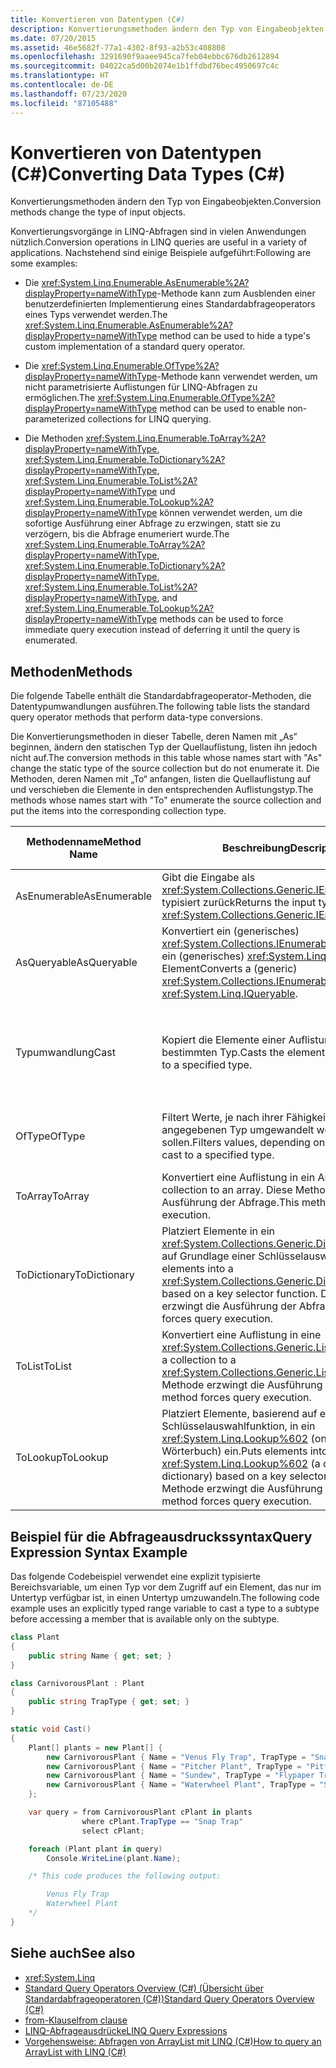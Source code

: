 ```yaml
---
title: Konvertieren von Datentypen (C#)
description: Konvertierungsmethoden ändern den Typ von Eingabeobjekten. Hier erfahren Sie mehr über Konvertierungsvorgänge in LINQ-Abfragen in C# wie beispielsweise „Enumerable.AsEnumerable“ und „Enumerable.OfType“.
ms.date: 07/20/2015
ms.assetid: 46e5682f-77a1-4302-8f93-a2b53c408808
ms.openlocfilehash: 3291690f9aaee945ca7feb04ebbc676db2612894
ms.sourcegitcommit: 04022ca5d00b2074e1b1ffdbd76bec4950697c4c
ms.translationtype: HT
ms.contentlocale: de-DE
ms.lasthandoff: 07/23/2020
ms.locfileid: "87105488"
---
```

# <a name="converting-data-types-c"></a><span data-ttu-id="e26f2-104">Konvertieren von Datentypen (C#)</span><span class="sxs-lookup"><span data-stu-id="e26f2-104">Converting Data Types (C#)</span></span>
<span data-ttu-id="e26f2-105">Konvertierungsmethoden ändern den Typ von Eingabeobjekten.</span><span class="sxs-lookup"><span data-stu-id="e26f2-105">Conversion methods change the type of input objects.</span></span>

 <span data-ttu-id="e26f2-106">Konvertierungsvorgänge in LINQ-Abfragen sind in vielen Anwendungen nützlich.</span><span class="sxs-lookup"><span data-stu-id="e26f2-106">Conversion operations in LINQ queries are useful in a variety of applications.</span></span> <span data-ttu-id="e26f2-107">Nachstehend sind einige Beispiele aufgeführt:</span><span class="sxs-lookup"><span data-stu-id="e26f2-107">Following are some examples:</span></span>

- <span data-ttu-id="e26f2-108">Die <xref:System.Linq.Enumerable.AsEnumerable%2A?displayProperty=nameWithType>-Methode kann zum Ausblenden einer benutzerdefinierten Implementierung eines Standardabfrageoperators eines Typs verwendet werden.</span><span class="sxs-lookup"><span data-stu-id="e26f2-108">The <xref:System.Linq.Enumerable.AsEnumerable%2A?displayProperty=nameWithType> method can be used to hide a type's custom implementation of a standard query operator.</span></span>

- <span data-ttu-id="e26f2-109">Die <xref:System.Linq.Enumerable.OfType%2A?displayProperty=nameWithType>-Methode kann verwendet werden, um nicht parametrisierte Auflistungen für LINQ-Abfragen zu ermöglichen.</span><span class="sxs-lookup"><span data-stu-id="e26f2-109">The <xref:System.Linq.Enumerable.OfType%2A?displayProperty=nameWithType> method can be used to enable non-parameterized collections for LINQ querying.</span></span>

- <span data-ttu-id="e26f2-110">Die Methoden <xref:System.Linq.Enumerable.ToArray%2A?displayProperty=nameWithType>, <xref:System.Linq.Enumerable.ToDictionary%2A?displayProperty=nameWithType>, <xref:System.Linq.Enumerable.ToList%2A?displayProperty=nameWithType> und <xref:System.Linq.Enumerable.ToLookup%2A?displayProperty=nameWithType> können verwendet werden, um die sofortige Ausführung einer Abfrage zu erzwingen, statt sie zu verzögern, bis die Abfrage enumeriert wurde.</span><span class="sxs-lookup"><span data-stu-id="e26f2-110">The <xref:System.Linq.Enumerable.ToArray%2A?displayProperty=nameWithType>, <xref:System.Linq.Enumerable.ToDictionary%2A?displayProperty=nameWithType>, <xref:System.Linq.Enumerable.ToList%2A?displayProperty=nameWithType>, and <xref:System.Linq.Enumerable.ToLookup%2A?displayProperty=nameWithType> methods can be used to force immediate query execution instead of deferring it until the query is enumerated.</span></span>

## <a name="methods"></a><span data-ttu-id="e26f2-111">Methoden</span><span class="sxs-lookup"><span data-stu-id="e26f2-111">Methods</span></span>
 <span data-ttu-id="e26f2-112">Die folgende Tabelle enthält die Standardabfrageoperator-Methoden, die Datentypumwandlungen ausführen.</span><span class="sxs-lookup"><span data-stu-id="e26f2-112">The following table lists the standard query operator methods that perform data-type conversions.</span></span>

 <span data-ttu-id="e26f2-113">Die Konvertierungsmethoden in dieser Tabelle, deren Namen mit „As“ beginnen, ändern den statischen Typ der Quellauflistung, listen ihn jedoch nicht auf.</span><span class="sxs-lookup"><span data-stu-id="e26f2-113">The conversion methods in this table whose names start with "As" change the static type of the source collection but do not enumerate it.</span></span> <span data-ttu-id="e26f2-114">Die Methoden, deren Namen mit „To“ anfangen, listen die Quellauflistung auf und verschieben die Elemente in den entsprechenden Auflistungstyp.</span><span class="sxs-lookup"><span data-stu-id="e26f2-114">The methods whose names start with "To" enumerate the source collection and put the items into the corresponding collection type.</span></span>

|<span data-ttu-id="e26f2-115">Methodenname</span><span class="sxs-lookup"><span data-stu-id="e26f2-115">Method Name</span></span>|<span data-ttu-id="e26f2-116">Beschreibung</span><span class="sxs-lookup"><span data-stu-id="e26f2-116">Description</span></span>|<span data-ttu-id="e26f2-117">C#-Abfrageausdruckssyntax</span><span class="sxs-lookup"><span data-stu-id="e26f2-117">C# Query Expression Syntax</span></span>|<span data-ttu-id="e26f2-118">Weitere Informationen</span><span class="sxs-lookup"><span data-stu-id="e26f2-118">More Information</span></span>|
|-----------------|-----------------|---------------------------------|----------------------|
|<span data-ttu-id="e26f2-119">AsEnumerable</span><span class="sxs-lookup"><span data-stu-id="e26f2-119">AsEnumerable</span></span>|<span data-ttu-id="e26f2-120">Gibt die Eingabe als <xref:System.Collections.Generic.IEnumerable%601> typisiert zurück</span><span class="sxs-lookup"><span data-stu-id="e26f2-120">Returns the input typed as <xref:System.Collections.Generic.IEnumerable%601>.</span></span>|<span data-ttu-id="e26f2-121">Nicht zutreffend.</span><span class="sxs-lookup"><span data-stu-id="e26f2-121">Not applicable.</span></span>|<xref:System.Linq.Enumerable.AsEnumerable%2A?displayProperty=nameWithType>|
|<span data-ttu-id="e26f2-122">AsQueryable</span><span class="sxs-lookup"><span data-stu-id="e26f2-122">AsQueryable</span></span>|<span data-ttu-id="e26f2-123">Konvertiert ein (generisches) <xref:System.Collections.IEnumerable>-Element in ein (generisches) <xref:System.Linq.IQueryable>-Element</span><span class="sxs-lookup"><span data-stu-id="e26f2-123">Converts a (generic) <xref:System.Collections.IEnumerable> to a (generic) <xref:System.Linq.IQueryable>.</span></span>|<span data-ttu-id="e26f2-124">Nicht zutreffend.</span><span class="sxs-lookup"><span data-stu-id="e26f2-124">Not applicable.</span></span>|<xref:System.Linq.Queryable.AsQueryable%2A?displayProperty=nameWithType>|
|<span data-ttu-id="e26f2-125">Typumwandlung</span><span class="sxs-lookup"><span data-stu-id="e26f2-125">Cast</span></span>|<span data-ttu-id="e26f2-126">Kopiert die Elemente einer Auflistung in einen bestimmten Typ.</span><span class="sxs-lookup"><span data-stu-id="e26f2-126">Casts the elements of a collection to a specified type.</span></span>|<span data-ttu-id="e26f2-127">Verwenden Sie eine explizit typisierte Bereichsvariable.</span><span class="sxs-lookup"><span data-stu-id="e26f2-127">Use an explicitly typed range variable.</span></span> <span data-ttu-id="e26f2-128">Zum Beispiel:</span><span class="sxs-lookup"><span data-stu-id="e26f2-128">For example:</span></span><br /><br /> `from string str in words`|<xref:System.Linq.Enumerable.Cast%2A?displayProperty=nameWithType><br /><br /> <xref:System.Linq.Queryable.Cast%2A?displayProperty=nameWithType>|
|<span data-ttu-id="e26f2-129">OfType</span><span class="sxs-lookup"><span data-stu-id="e26f2-129">OfType</span></span>|<span data-ttu-id="e26f2-130">Filtert Werte, je nach ihrer Fähigkeit, die in einen angegebenen Typ umgewandelt werden sollen.</span><span class="sxs-lookup"><span data-stu-id="e26f2-130">Filters values, depending on their ability to be cast to a specified type.</span></span>|<span data-ttu-id="e26f2-131">Nicht zutreffend.</span><span class="sxs-lookup"><span data-stu-id="e26f2-131">Not applicable.</span></span>|<xref:System.Linq.Enumerable.OfType%2A?displayProperty=nameWithType><br /><br /> <xref:System.Linq.Queryable.OfType%2A?displayProperty=nameWithType>|
|<span data-ttu-id="e26f2-132">ToArray</span><span class="sxs-lookup"><span data-stu-id="e26f2-132">ToArray</span></span>|<span data-ttu-id="e26f2-133">Konvertiert eine Auflistung in ein Array.</span><span class="sxs-lookup"><span data-stu-id="e26f2-133">Converts a collection to an array.</span></span> <span data-ttu-id="e26f2-134">Diese Methode erzwingt die Ausführung der Abfrage.</span><span class="sxs-lookup"><span data-stu-id="e26f2-134">This method forces query execution.</span></span>|<span data-ttu-id="e26f2-135">Nicht zutreffend.</span><span class="sxs-lookup"><span data-stu-id="e26f2-135">Not applicable.</span></span>|<xref:System.Linq.Enumerable.ToArray%2A?displayProperty=nameWithType>|
|<span data-ttu-id="e26f2-136">ToDictionary</span><span class="sxs-lookup"><span data-stu-id="e26f2-136">ToDictionary</span></span>|<span data-ttu-id="e26f2-137">Platziert Elemente in ein <xref:System.Collections.Generic.Dictionary%602> auf Grundlage einer Schlüsselauswahlfunktion.</span><span class="sxs-lookup"><span data-stu-id="e26f2-137">Puts elements into a <xref:System.Collections.Generic.Dictionary%602> based on a key selector function.</span></span> <span data-ttu-id="e26f2-138">Diese Methode erzwingt die Ausführung der Abfrage.</span><span class="sxs-lookup"><span data-stu-id="e26f2-138">This method forces query execution.</span></span>|<span data-ttu-id="e26f2-139">Nicht zutreffend.</span><span class="sxs-lookup"><span data-stu-id="e26f2-139">Not applicable.</span></span>|<xref:System.Linq.Enumerable.ToDictionary%2A?displayProperty=nameWithType>|
|<span data-ttu-id="e26f2-140">ToList</span><span class="sxs-lookup"><span data-stu-id="e26f2-140">ToList</span></span>|<span data-ttu-id="e26f2-141">Konvertiert eine Auflistung in eine <xref:System.Collections.Generic.List%601>.</span><span class="sxs-lookup"><span data-stu-id="e26f2-141">Converts a collection to a <xref:System.Collections.Generic.List%601>.</span></span> <span data-ttu-id="e26f2-142">Diese Methode erzwingt die Ausführung der Abfrage.</span><span class="sxs-lookup"><span data-stu-id="e26f2-142">This method forces query execution.</span></span>|<span data-ttu-id="e26f2-143">Nicht zutreffend.</span><span class="sxs-lookup"><span data-stu-id="e26f2-143">Not applicable.</span></span>|<xref:System.Linq.Enumerable.ToList%2A?displayProperty=nameWithType>|
|<span data-ttu-id="e26f2-144">ToLookup</span><span class="sxs-lookup"><span data-stu-id="e26f2-144">ToLookup</span></span>|<span data-ttu-id="e26f2-145">Platziert Elemente, basierend auf einer Schlüsselauswahlfunktion, in ein <xref:System.Linq.Lookup%602> (one-to-many-Wörterbuch) ein.</span><span class="sxs-lookup"><span data-stu-id="e26f2-145">Puts elements into a <xref:System.Linq.Lookup%602> (a one-to-many dictionary) based on a key selector function.</span></span> <span data-ttu-id="e26f2-146">Diese Methode erzwingt die Ausführung der Abfrage.</span><span class="sxs-lookup"><span data-stu-id="e26f2-146">This method forces query execution.</span></span>|<span data-ttu-id="e26f2-147">Nicht zutreffend.</span><span class="sxs-lookup"><span data-stu-id="e26f2-147">Not applicable.</span></span>|<xref:System.Linq.Enumerable.ToLookup%2A?displayProperty=nameWithType>|

## <a name="query-expression-syntax-example"></a><span data-ttu-id="e26f2-148">Beispiel für die Abfrageausdruckssyntax</span><span class="sxs-lookup"><span data-stu-id="e26f2-148">Query Expression Syntax Example</span></span>

<span data-ttu-id="e26f2-149">Das folgende Codebeispiel verwendet eine explizit typisierte Bereichsvariable, um einen Typ vor dem Zugriff auf ein Element, das nur im Untertyp verfügbar ist, in einen Untertyp umzuwandeln.</span><span class="sxs-lookup"><span data-stu-id="e26f2-149">The following code example uses an explicitly typed range variable to cast a type to a subtype before accessing a member that is available only on the subtype.</span></span>

```csharp
class Plant
{
    public string Name { get; set; }
}

class CarnivorousPlant : Plant
{
    public string TrapType { get; set; }
}

static void Cast()
{
    Plant[] plants = new Plant[] {
        new CarnivorousPlant { Name = "Venus Fly Trap", TrapType = "Snap Trap" },
        new CarnivorousPlant { Name = "Pitcher Plant", TrapType = "Pitfall Trap" },
        new CarnivorousPlant { Name = "Sundew", TrapType = "Flypaper Trap" },
        new CarnivorousPlant { Name = "Waterwheel Plant", TrapType = "Snap Trap" }
    };

    var query = from CarnivorousPlant cPlant in plants
                where cPlant.TrapType == "Snap Trap"
                select cPlant;

    foreach (Plant plant in query)
        Console.WriteLine(plant.Name);

    /* This code produces the following output:

        Venus Fly Trap
        Waterwheel Plant
    */
}
```

## <a name="see-also"></a><span data-ttu-id="e26f2-150">Siehe auch</span><span class="sxs-lookup"><span data-stu-id="e26f2-150">See also</span></span>

- <xref:System.Linq>
- [<span data-ttu-id="e26f2-151">Standard Query Operators Overview (C#) (Übersicht über Standardabfrageoperatoren (C#))</span><span class="sxs-lookup"><span data-stu-id="e26f2-151">Standard Query Operators Overview (C#)</span></span>](./standard-query-operators-overview.md)
- [<span data-ttu-id="e26f2-152">from-Klausel</span><span class="sxs-lookup"><span data-stu-id="e26f2-152">from clause</span></span>](../../../language-reference/keywords/from-clause.md)
- [<span data-ttu-id="e26f2-153">LINQ-Abfrageausdrücke</span><span class="sxs-lookup"><span data-stu-id="e26f2-153">LINQ Query Expressions</span></span>](../../../linq/index.md)
- [<span data-ttu-id="e26f2-154">Vorgehensweise: Abfragen von ArrayList mit LINQ (C#)</span><span class="sxs-lookup"><span data-stu-id="e26f2-154">How to query an ArrayList with LINQ (C#)</span></span>](./how-to-query-an-arraylist-with-linq.md)
